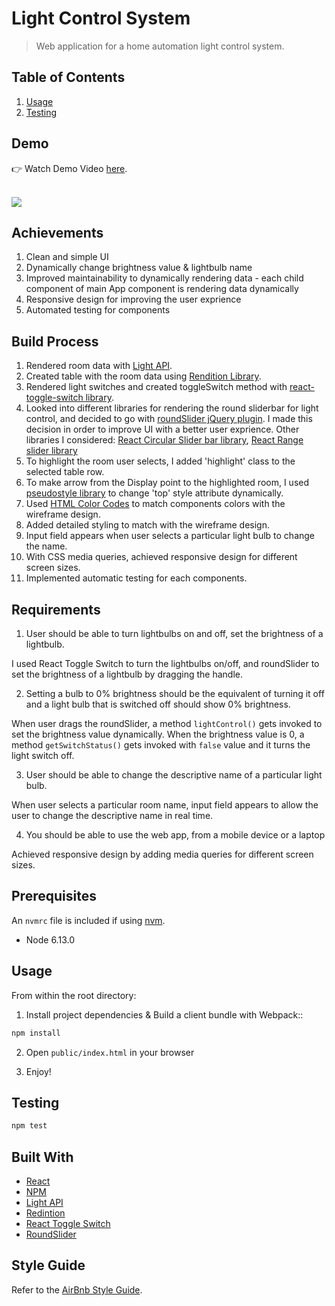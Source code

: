# Light Control System

> Web application for a home automation light control system.

## Table of Contents

1. [Usage](#usage)
2. [Testing](#testing)

## Demo

👉 Watch Demo Video <a href="https://youtu.be/vrYBlpvUptk">here</a>.

<br>

<img src="https://i.imgur.com/waXmfvb.png">

## Achievements

1. Clean and simple UI
2. Dynamically change brightness value & lightbulb name
3. Improved maintainability to dynamically rendering data - each child component of main App component is rendering data dynamically
4. Responsive design for improving the user exprience
5. Automated testing for components

## Build Process

1. Rendered room data with [Light API](https://github.com/resin-io/light-api).
2. Created table with the room data using [Rendition Library](https://github.com/resin-io-modules/rendition).
3. Rendered light switches and created toggleSwitch method with [react-toggle-switch library](https://github.com/pgrimard/react-toggle-switch).
4. Looked into different libraries for rendering the round sliderbar for light control, and decided to go with [roundSlider jQuery plugin](https://github.com/soundar24/roundSlider). I made this decision in order to improve UI with a better user exprience. 
Other libraries I considered: [React Circular Slider bar library](https://github.com/alexsyo/react-circular-slider-bar),  [React Range slider library](https://whoisandy.github.io/react-rangeslider)
5. To highlight the room user selects, I added 'highlight' class to the selected table row.
6. To make arrow from the Display point to the highlighted room, I used [pseudostyle library](http://mcgivery.com/htmlelement-pseudostyle-settingmodifying-before-and-after-in-javascript) to change 'top' style attribute dynamically.
7. Used [HTML Color Codes](https://html-color-codes.info/colors-from-image) to match components colors with the wireframe design. 
8. Added detailed styling to match with the wireframe design.
9. Input field appears when user selects a particular light bulb to change the name.
10. With CSS media queries, achieved responsive design for different screen sizes.
11. Implemented automatic testing for each components.

## Requirements

1. User should be able to turn lightbulbs on and off, set the brightness of a lightbulb.

I used React Toggle Switch to turn the lightbulbs on/off, and roundSlider to set the brightness of a lightbulb by dragging the handle. 

2. Setting a bulb to 0% brightness should be the equivalent of turning it off and a light bulb that is switched off should show 0% brightness.

When user drags the roundSlider, a method `lightControl()` gets invoked to set the brightness value dynamically. When the brightness value is 0, a method `getSwitchStatus()` gets invoked with `false` value and it turns the light switch off. 

3. User should be able to change the descriptive name of a particular light bulb.

When user selects a particular room name, input field appears to allow the user to change the descriptive name in real time.

4. You should be able to use the web app, from a mobile device or a laptop

Achieved responsive design by adding media queries for different screen sizes.


## Prerequisites

An `nvmrc` file is included if using [nvm](https://github.com/creationix/nvm).

- Node 6.13.0

## Usage

From within the root directory:

1. Install project dependencies & Build a client bundle with Webpack::

```sh
npm install
```

2. Open `public/index.html` in your browser

3. Enjoy!

## Testing

```sh
npm test
```

## Built With

* [React](https://reactjs.org/) 
* [NPM](https://www.npmjs.com/)
* [Light API](https://github.com/resin-io/light-api)
* [Redintion](https://github.com/resin-io-modules/rendition)
* [React Toggle Switch](https://github.com/pgrimard/react-toggle-switch)
* [RoundSlider](https://github.com/soundar24/roundSlider)

## Style Guide

Refer to the [AirBnb Style Guide](https://github.com/airbnb/javascript).
